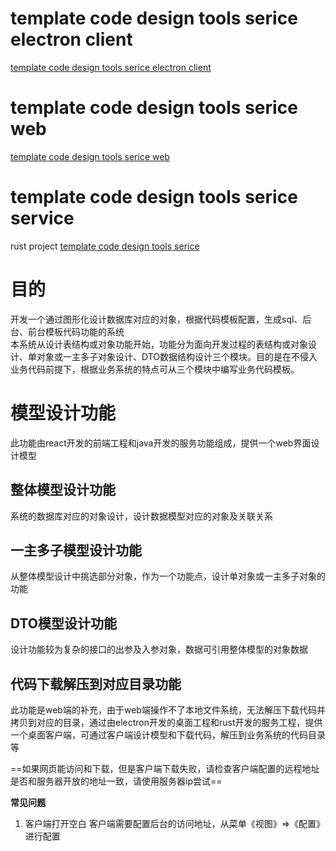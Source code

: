 # template code design tools serice electron client
[template code design tools serice electron client](https://github.com/hkmadao/re_tcdt_electron.git)
# template code design tools serice web
[template code design tools serice web](https://github.com/hkmadao/re_tcdt_web.git)
# template code design tools serice service
rust project [template code design tools serice](https://github.com/hkmadao/re_tcdt_rust.git)

# 目的
开发一个通过图形化设计数据库对应的对象，根据代码模板配置，生成sql、后台、前台模板代码功能的系统   
本系统从设计表结构或对象功能开始，功能分为面向开发过程的表结构或对象设计、单对象或一主多子对象设计、DTO数据结构设计三个模块。目的是在不侵入业务代码前提下，根据业务系统的特点可从三个模块中编写业务代码模板。
# 模型设计功能
此功能由react开发的前端工程和java开发的服务功能组成，提供一个web界面设计模型
## 整体模型设计功能
系统的数据库对应的对象设计，设计数据模型对应的对象及关联关系
## 一主多子模型设计功能
从整体模型设计中挑选部分对象，作为一个功能点，设计单对象或一主多子对象的功能
## DTO模型设计功能
设计功能较为复杂的接口的出参及入参对象，数据可引用整体模型的对象数据
## 代码下载解压到对应目录功能
此功能是web端的补充，由于web端操作不了本地文件系统，无法解压下载代码并拷贝到对应的目录，通过由electron开发的桌面工程和rust开发的服务工程，提供一个桌面客户端，可通过客户端设计模型和下载代码，解压到业务系统的代码目录等

==如果网页能访问和下载，但是客户端下载失败，请检查客户端配置的远程地址是否和服务器开放的地址一致，请使用服务器ip尝试==

**常见问题**
1. 客户端打开空白
客户端需要配置后台的访问地址，从菜单《视图》=>《配置》进行配置
